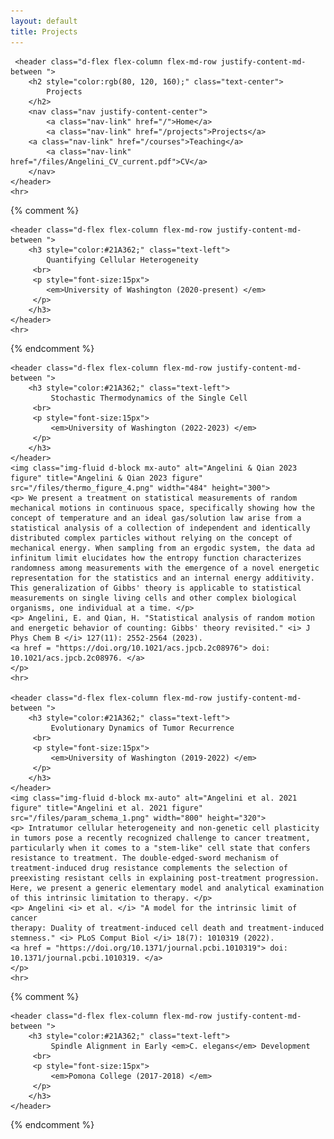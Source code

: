 ```yaml
---
layout: default
title: Projects
---
```

<head>
    <meta charset="utf-8">
    <title>Projects</title>
    <meta name="viewport" content="width=device-width, initial-scale=1">
    <link rel="canonical" href="https://eeangelini.github.io/projects">
    <link rel="stylesheet" href="https://maxcdn.bootstrapcdn.com/bootstrap/4.0.0-beta.3/css/bootstrap.min.css" integrity="sha384-Zug+QiDoJOrZ5t4lssLdxGhVrurbmBWopoEl+M6BdEfwnCJZtKxi1KgxUyJq13dy" crossorigin="anonymous">
    <link rel="stylesheet" href="files/main.css">
</head>

<body>
<div>

     <header class="d-flex flex-column flex-md-row justify-content-md-between ">
        <h2 style="color:rgb(80, 120, 160);" class="text-center">
            Projects
        </h2>
        <nav class="nav justify-content-center">
            <a class="nav-link" href="/">Home</a>
            <a class="nav-link" href="/projects">Projects</a>
	    <a class="nav-link" href="/courses">Teaching</a>
            <a class="nav-link" href="/files/Angelini_CV_current.pdf">CV</a>
        </nav>
    </header>
    <hr>

{% comment %}

    <header class="d-flex flex-column flex-md-row justify-content-md-between ">
        <h3 style="color:#21A362;" class="text-left">
            Quantifying Cellular Heterogeneity
	     <br>
	     <p style="font-size:15px">
	        <em>University of Washington (2020-present) </em>
	     </p>
        </h3>
    </header>
    <hr>
{% endcomment %}

    <header class="d-flex flex-column flex-md-row justify-content-md-between ">
        <h3 style="color:#21A362;" class="text-left">
             Stochastic Thermodynamics of the Single Cell
	     <br>
	     <p style="font-size:15px">
	         <em>University of Washington (2022-2023) </em>
	     </p>
        </h3>
    </header>
    <img class="img-fluid d-block mx-auto" alt="Angelini & Qian 2023 figure" title="Angelini & Qian 2023 figure" src="/files/thermo_figure_4.png" width="484" height="300">
    <p> We present a treatment on statistical measurements of random mechanical motions in continuous space, specifically showing how the concept of temperature and an ideal gas/solution law arise from a statistical analysis of a collection of independent and identically distributed complex particles without relying on the concept of mechanical energy. When sampling from an ergodic system, the data ad infinitum limit elucidates how the entropy function characterizes randomness among measurements with the emergence of a novel energetic representation for the statistics and an internal energy additivity. This generalization of Gibbs' theory is applicable to statistical measurements on single living cells and other complex biological organisms, one individual at a time. </p>
    <p> Angelini, E. and Qian, H. "Statistical analysis of random motion and energetic behavior of counting: Gibbs' theory revisited." <i> J Phys Chem B </i> 127(11): 2552-2564 (2023).
    <a href = "https://doi.org/10.1021/acs.jpcb.2c08976"> doi: 10.1021/acs.jpcb.2c08976. </a>
    </p>
    <hr>

    <header class="d-flex flex-column flex-md-row justify-content-md-between ">
        <h3 style="color:#21A362;" class="text-left">
             Evolutionary Dynamics of Tumor Recurrence
	     <br>
	     <p style="font-size:15px">
	         <em>University of Washington (2019-2022) </em>
	     </p>
        </h3>
    </header>
    <img class="img-fluid d-block mx-auto" alt="Angelini et al. 2021 figure" title="Angelini et al. 2021 figure" src="/files/param_schema_1.png" width="800" height="320">
    <p> Intratumor cellular heterogeneity and non-genetic cell plasticity in tumors pose a recently recognized challenge to cancer treatment, particularly when it comes to a "stem-like" cell state that confers resistance to treatment. The double-edged-sword mechanism of treatment-induced drug resistance complements the selection of preexisting resistant cells in explaining post-treatment progression. Here, we present a generic elementary model and analytical examination of this intrinsic limitation to therapy. </p>
    <p> Angelini <i> et al. </i> "A model for the intrinsic limit of cancer
    therapy: Duality of treatment-induced cell death and treatment-induced stemness." <i> PLoS Comput Biol </i> 18(7): 1010319 (2022).
    <a href = "https://doi.org/10.1371/journal.pcbi.1010319"> doi: 10.1371/journal.pcbi.1010319. </a>
    </p>
    <hr>

{% comment %}

    <header class="d-flex flex-column flex-md-row justify-content-md-between ">
        <h3 style="color:#21A362;" class="text-left">
             Spindle Alignment in Early <em>C. elegans</em> Development
	     <br>
	     <p style="font-size:15px">
	         <em>Pomona College (2017-2018) </em>
	     </p>
        </h3>
    </header>
{% endcomment %}

</div>